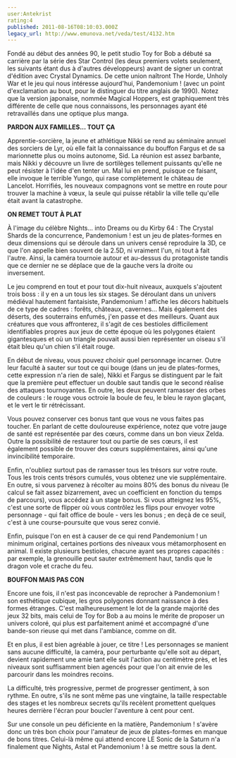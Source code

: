 ```yaml
---
user:Antekrist
rating:4
published: 2011-08-16T08:10:03.000Z
legacy_url: http://www.emunova.net/veda/test/4132.htm
---
```

Fondé au début des années 90, le petit studio Toy for Bob a débuté sa carrière par la série des Star Control (les deux premiers volets seulement, les suivants étant dus à d'autres développeurs) avant de signer un contrat d'édition avec Crystal Dynamics. De cette union naîtront The Horde, Unholy War et le jeu qui nous intéresse aujourd'hui, Pandemonium ! (avec un point d'exclamation au bout, pour le distinguer du titre anglais de 1990). Notez que la version japonaise, nommée Magical Hoppers, est graphiquement très différente de celle que nous connaissons, les personnages ayant été retravaillés dans une optique plus manga.  

  

**PARDON AUX FAMILLES... TOUT ÇA**  

Apprentie-sorcière, la jeune et athlétique Nikki se rend au séminaire annuel des sorciers de Lyr, où elle fait la connaissance du bouffon Fargus et de sa marionnette plus ou moins autonome, Sid. La réunion est assez barbante, mais Nikki y découvre un livre de sortilèges tellement puissants qu'elle ne peut résister à l'idée d'en tenter un. Mal lui en prend, puisque ce faisant, elle invoque le terrible Yungo, qui rase complètement le château de Lancelot. Horrifiés, les nouveaux compagnons vont se mettre en route pour trouver la machine à vœux, la seule qui puisse rétablir la ville telle qu'elle était avant la catastrophe.  

  

**ON REMET TOUT À PLAT**  

À l'image du célèbre Nights... into Dreams ou du Kirby 64 : The Crystal Shards de la concurrence, Pandemonium ! est un jeu de plates-formes en deux dimensions qui se déroule dans un univers censé reproduire la 3D, ce que l'on appelle bien souvent de la 2.5D, ni vraiment l'un, ni tout à fait l'autre. Ainsi, la caméra tournoie autour et au-dessus du protagoniste tandis que ce dernier ne se déplace que de la gauche vers la droite ou inversement.  

Le jeu comprend en tout et pour tout dix-huit niveaux, auxquels s'ajoutent trois boss : il y en a un tous les six stages. Se déroulant dans un univers médiéval hautement fantaisiste, Pandemonium ! affiche les décors habituels de ce type de cadres : forêts, châteaux, cavernes... Mais également des déserts, des souterrains enfumés, j'en passe et des meilleurs. Quant aux créatures que vous affronterez, il s'agit de ces bestioles difficilement identifiables propres aux jeux de cette époque où les polygones étaient gigantesques et où un triangle pouvait aussi bien représenter un oiseau s'il était bleu qu'un chien s'il était rouge.  

En début de niveau, vous pouvez choisir quel personnage incarner. Outre leur faculté à sauter sur tout ce qui bouge (dans un jeu de plates-formes, cette expression n'a rien de sale), Nikki et Fargus se distinguent par le fait que la première peut effectuer un double saut tandis que le second réalise des attaques tournoyantes. En outre, les deux peuvent ramasser des orbes de couleurs : le rouge vous octroie la boule de feu, le bleu le rayon glaçant, et le vert le tir rétrécissant.  

Vous pouvez conserver ces bonus tant que vous ne vous faites pas toucher. En parlant de cette douloureuse expérience, notez que votre jauge de santé est représentée par des cœurs, comme dans un bon vieux Zelda. Outre la possibilité de restaurer tout ou partie de ses cœurs, il est également possible de trouver des cœurs supplémentaires, ainsi qu'une invincibilité temporaire.  

Enfin, n'oubliez surtout pas de ramasser tous les trésors sur votre route. Tous les trois cents trésors cumulés, vous obtenez une vie supplémentaire. En outre, si vous parvenez à récolter au moins 80% des bonus du niveau (le calcul se fait assez bizarrement, avec un coefficient en fonction du temps de parcours), vous accédez à un stage bonus. Si vous atteignez les 95%, c'est une sorte de flipper où vous contrôlez les flips pour envoyer votre personnage - qui fait office de boule - vers les bonus ; en deçà de ce seuil, c'est à une course-poursuite que vous serez convié.  

Enfin, puisque l'on en est à causer de ce qui rend Pandemonium ! un minimum original, certaines portions des niveaux vous métamorphosent en animal. Il existe plusieurs bestioles, chacune ayant ses propres capacités : par exemple, la grenouille peut sauter extrêmement haut, tandis que le dragon vole et crache du feu.  

  

**BOUFFON MAIS PAS CON**  

Encore une fois, il n'est pas inconcevable de reprocher à Pandemonium ! son esthétique cubique, les gros polygones donnant naissance à des formes étranges. C'est malheureusement le lot de la grande majorité des jeux 32 bits, mais celui de Toy for Bob a au moins le mérite de proposer un univers coloré, qui plus est parfaitement animé et accompagné d'une bande-son rieuse qui met dans l'ambiance, comme on dit.  

Et en plus, il est bien agréable à jouer, ce titre ! Les personnages se manient sans aucune difficulté, la caméra, pour perturbante qu'elle soit au départ, devient rapidement une amie tant elle suit l'action au centimètre près, et les niveaux sont suffisamment bien agencés pour que l'on ait envie de les parcourir dans les moindres recoins.  

La difficulté, très progressive, permet de progresser gentiment, à son rythme. En outre, s'ils ne sont même pas une vingtaine, la taille respectable des stages et les nombreux secrets qu'ils recèlent promettent quelques heures derrière l'écran pour boucler l'aventure à cent pour cent.  

Sur une console un peu déficiente en la matière, Pandemonium ! s'avère donc un très bon choix pour l'amateur de jeux de plates-formes en manque de bons titres. Celui-là même qui attend encore LE Sonic de la Saturn n'a finalement que Nights, Astal et Pandemonium ! à se mettre sous la dent.